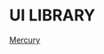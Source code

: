 # UI LIBRARY
[Mercury](https://github.com/XikiZxGS/UI-LIBRARY/blob/main/Mercury_Lib_Documentation.txt)
